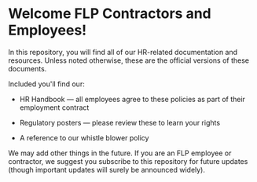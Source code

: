 # Welcome FLP Contractors and Employees!

In this repository, you will find all of our HR-related documentation and resources. Unless noted otherwise, these are the official versions of these documents.

Included you'll find our:

 - HR Handbook — all employees agree to these policies as part of their employment contract
  
 - Regulatory posters — please review these to learn your rights
 
 - A reference to our whistle blower policy
 
We may add other things in the future. If you are an FLP employee or contractor, we suggest you subscribe to this repository for future updates (though important updates will surely be announced widely).
